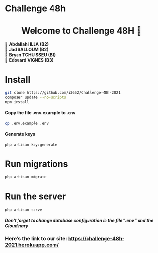 # Challenge 48h 
<h1 align="center">Welcome to Challenge 48H 👋</h1>

👤 **Abdallahi ILLA (B2)** <br>
👤 **Jad SALLOUM (B2)** <br> 
👤 **Bryan TCHUISSEU (B1)** <br>
👤 **Edouard VIGNES (B3)** <br>

# Install

```bash
git clone https://github.com/i3652/Challenge-48h-2021
composer update --no-scripts
npm install
```

#### Copy the file .env.example to .env

```bash
cp .env.example .env
```


#### Generate keys

```
php artisan key:generate
```

# Run migrations

```bash
php artisan migrate
```

# Run the server

```bash
php artisan serve
```

##### Don't forget to change database configuration in the file ".env" and the Cloudinary

### Here's the link to our site: https://challenge-48h-2021.herokuapp.com/
